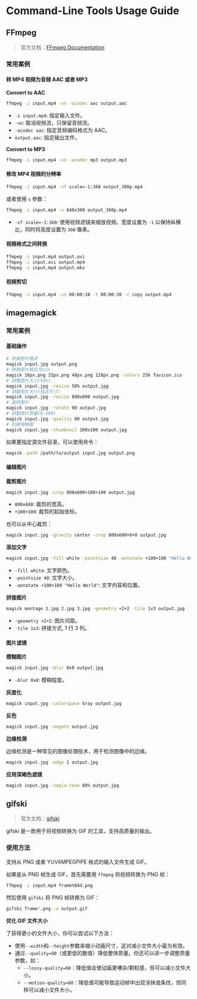 # Command-Line Tools Usage Guide

## FFmpeg

> 官方文档：[FFmpeg Documentation](https://ffmpeg.org/documentation.html)

### 常用案例

#### 转 MP4 视频为音频 AAC 或者 MP3

**Convert to AAC**

```bash
ffmpeg -i input.mp4 -vn -acodec aac output.aac
```

- `-i input.mp4`: 指定输入文件。
- `-vn`: 取消视频流，只保留音频流。
- `-acodec aac`: 指定音频编码格式为 AAC。
- `output.aac`: 指定输出文件。

**Convert to MP3**

```bash
ffmpeg -i input.mp4 -vn -acodec mp3 output.mp3
```

#### 修改 MP4 视频的分辨率

```bash
ffmpeg -i input.mp4 -vf scale=-1:360 output_360p.mp4
```

或者使用 `s` 参数：

```bash
ffmpeg -i input.mp4 -s 640x360 output_360p.mp4
```

- `-vf scale=-1:360`: 使用视频滤镜来缩放视频。宽度设置为 `-1` 以保持纵横比，同时将高度设置为 `360` 像素。

#### 视频格式之间转换

```bash
ffmpeg -i input.mp4 output.avi
ffmpeg -i input.avi output.mp4
ffmpeg -i input.mp4 output.mkv
```

#### 视频剪切

```bash
ffmpeg -i input.mp4 -ss 00:00:10 -t 00:00:30 -c copy output.mp4
```

## imagemagick

### 常用案例

#### 基础操作

```bash
# 转换图片格式
magick input.jpg output.png
# 转换图片格式为ico
magick 16px.png 32px.png 48px.png 128px.png -colors 256 favicon.ico
# 调整图片大小(50%)
magick input.jpg -resize 50% output.jpg
# 调整图片大小(指定尺寸)
magick input.jpg -resize 800x600 output.jpg
# 旋转图片
magick input.jpg -rotate 90 output.jpg
# 调整图片质量(0-100)
magick input.jpg -quality 80 output.jpg
# 创建缩略图
magick input.jpg -thumbnail 100x100 output.jpg
```

如果要指定源文件目录，可以使用命令：

```bash
magick -path /path/to/output input.jpg output.png
```

#### 编辑图片

**裁剪图片**

```bash
magick input.jpg -crop 800x600+100+100 output.jpg
```

- `800x600`: 裁剪的宽高。
- `+100+100`: 裁剪的起始坐标。

也可以从中心裁剪：

```bash
magick input.jpg -gravity center -crop 800x600+0+0 output.jpg
```

**添加文字**

```bash
magick input.jpg -fill white -pointsize 40 -annotate +100+100 "Hello World" output.jpg
```

- `-fill white`: 文字颜色。
- `-pointsize 40`: 文字大小。
- `-annotate +100+100 "Hello World"`: 文字内容和位置。

**拼接图片**

```bash
magick montage 1.jpg 2.jpg 3.jpg -geometry +2+2 -tile 1x3 output.jpg
```

- `-geometry +2+2`: 图片间距。
- `-tile 1x3`: 拼接方式, 1 行 3 列。

#### 图片滤镜

**模糊图片**

```bash
magick input.jpg -blur 0x8 output.jpg
```

- `-blur 0x8`: 模糊程度。

**灰度化**

```bash
magick input.jpg -colorspace Gray output.jpg
```

**反色**

```bash
magick input.jpg -negate output.jpg
```

**边缘检测**

边缘检测是一种常见的图像处理技术，用于检测图像中的边缘。

```bash
magick input.jpg -edge 1 output.jpg
```

**应用深褐色滤镜**

```bash
magick input.jpg -sepia-tone 80% output.jpg
```

## gifski

> 官方文档：[gifski](https://gif.ski/)

gifski 是一款用于将视频转换为 GIF 的工具，支持高质量的输出。

### 使用方法

支持从 PNG 或者 YUV4MPEGPIPE 格式的输入文件生成 GIF。

如果是从 PNG 帧生成 GIF，首先需要用 `ffmpeg` 将视频转换为 PNG 帧：

```bash
ffmpeg -i input.mp4 frame%04d.png
```

然后使用 `gifski` 将 PNG 帧转换为 GIF：

```bash
gifski frame*.png -o output.gif
```

**优化 GIF 文件大小**

了获得更小的文件大小，你可以尝试以下方法：

- 使用`--width`和`--height`参数来缩小动画尺寸，这对减小文件大小最为有效。
- 通过`--quality=80`（或更低的数值）降低整体质量。你还可以进一步调整质量参数，如：
  - `--lossy-quality=60`：降低值会使动画更嘈杂/颗粒感，但可以减小文件大小。
  - `--motion-quality=60`：降低值可能导致运动帧中出现涂抹或条纹，但同样可以减小文件大小。
